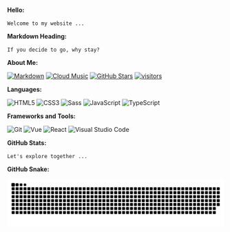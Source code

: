 **Hello:**

```text
Welcome to my website ...
```

**Markdown Heading:**

```text
If you decide to go, why stay?
```

**About Me:**

[![Markdown](http://img.shields.io/badge/Markdown-0D0D0D?logo=Dailymotion&logoColor=fff)](https://markdown.com.cn)
[![Cloud Music](http://img.shields.io/badge/Cloud%20Music-6666CC?logo=AppleMusic&logoColor=fff)](https://github.com/lql6639/vue-cloud-music)
[![GitHub Stars](http://img.shields.io/github/stars/lql6639?color=2da44e&label=GitHub%20Stars&logo=Github)](https://github.com/lql6639)
[![visitors](https://visitor-badge.laobi.icu/badge?page_id=lql6639.lql6639)](https://github.com/lql6639)

**Languages:**

![HTML5](http://img.shields.io/badge/HTML5-E34F26?logo=HTML5&logoColor=fff)
![CSS3](http://img.shields.io/badge/CSS3-1572B6?logo=CSS3&logoColor=fff)
![Sass](http://img.shields.io/badge/Sass-CC6699?logo=Sass&logoColor=fff)
![JavaScript](http://img.shields.io/badge/JavaScript-F7DF1E?logo=JavaScript&logoColor=333)
![TypeScript](http://img.shields.io/badge/TypeScript-3178C6?logo=TypeScript&logoColor=fff)

**Frameworks and Tools:**

![Git](http://img.shields.io/badge/Git-F05032?logo=Git&logoColor=fff)
![Vue](http://img.shields.io/badge/Vue-2DA44E?logo=Vue.js&logoColor=fff)
![React](http://img.shields.io/badge/React-087EA4?logo=React&logoColor=333)
![Visual Studio Code](http://img.shields.io/badge/VS%20CODE-006CAF?logo=VisualStudioCode&logoColor=fff)

**GitHub Stats:**

```text
Let's explore together ...
```

**GitHub Snake:**

<picture>
  <source media="(prefers-color-scheme: dark)" srcset="https://raw.githubusercontent.com/lql6639/lql6639/output/github-contribution-grid-snake-dark.svg">
  <source media="(prefers-color-scheme: light)" srcset="https://raw.githubusercontent.com/lql6639/lql6639/output/github-contribution-grid-snake.svg">
  <img alt="github contribution grid snake animation" src="https://raw.githubusercontent.com/lql6639/lql6639/output/github-contribution-grid-snake.svg">
</picture>
